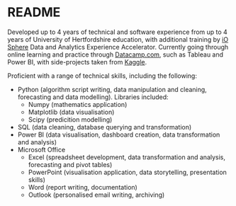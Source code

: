 # README

Developed up to 4 years of technical and software experience from up to 4 years of University of Hertfordshire education, with additional training by [iO Sphere](www.io-sphere.io) Data and Analytics Experience Accelerator. 
Currently going through online learning and practice through [Datacamp.com](www.datacamp.com), such as Tableau and Power BI, with side-projects taken from [Kaggle](www.kaggle.com).

Proficient with a range of technical skills, including the following:

+ Python (algorithm script writing, data manipulation and cleaning, forecasting and data modelling). Libraries included:
  - Numpy (mathematics application)
  - Matplotlib (data visualisation)
  - Scipy (predicition modelling)
+ SQL (data cleaning, database querying and transformation)
+ Power BI (data visualisation, dashboard creation, data transformation and analysis)
+ Microsoft Office
  - Excel (spreadsheet development, data transformation and analysis, forecasting and pivot tables)
  - PowerPoint (visualisation application, data storytelling, presentation skills)
  - Word (report writing, documentation)
  - Outlook (personalised email writing, archiving)
